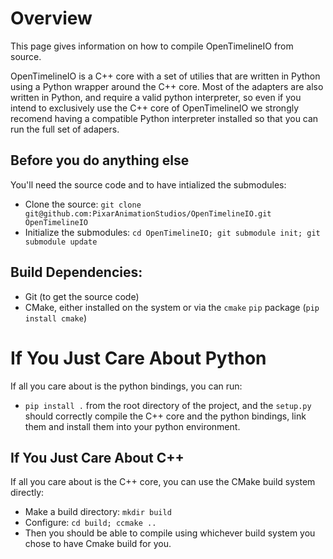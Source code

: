 # Overview

This page gives information on how to compile OpenTimelineIO from source.

OpenTimelineIO is a C++ core with a set of utilies that are written in Python using a Python wrapper around the C++ core.  Most of the adapters are also written in Python, and require a valid python interpreter, so even if you intend to exclusively use the C++ core of OpenTimelineIO we strongly recomend having a compatible Python interpreter installed so that you can run the full set of adapers.

## Before you do anything else

You'll need the source code and to have intialized the submodules:

- Clone the source: `git clone git@github.com:PixarAnimationStudios/OpenTimelineIO.git OpenTimelineIO`
- Initialize the submodules: `cd OpenTimelineIO; git submodule init; git submodule update`

## Build Dependencies:

- Git (to get the source code)
- CMake, either installed on the system or via the `cmake` `pip` package (`pip install cmake`)

# If You Just Care About Python

If all you care about is the python bindings, you can run:

- `pip install .` from the root directory of the project, and the `setup.py` should correctly compile the C++ core and the python bindings, link them and install them into your python environment.

## If You Just Care About C++

If all you care about is the C++ core, you can use the CMake build system directly:

- Make a build directory: `mkdir build`
- Configure: `cd build; ccmake ..`
- Then you should be able to compile using whichever build system you chose to have Cmake build for you.
